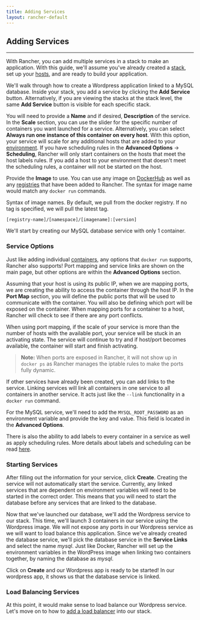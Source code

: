 ```yaml
---
title: Adding Services
layout: rancher-default
---
```


## Adding Services
---

With Rancher, you can add multiple services in a stack to make an application. With this guide, we'll assume you've already created a [stack]({{site.baseurl}}/rancher/rancher-ui/applications/stacks/), set up your [hosts]({{site.baseurl}}/rancher/rancher-ui/infrastructure/hosts/), and are ready to build your application. 

We'll walk through how to create a Wordpress application linked to a MySQL database. Inside your stack, you add a service by clicking the **Add Service** button. Alternatively, if you are viewing the stacks at the stack level, the same **Add Service** button is visible for each specific stack. 

You will need to provide a **Name** and if desired, **Description** of the service. In the **Scale** section, you can use the slider for the specific number of containers you want launched for a service. Alternatively, you can select **Always run one instance of this container on every host**. With this option, your service will scale for any additional hosts that are added to your [environment]({{site.baseurl}}/rancher/configuration/environments/). If you have scheduling rules in the **Advanced Options** -> **Scheduling**, Rancher will only start containers on the hosts that meet the host labels rules. If you add a host to your environment that doesn't meet the scheduling rules, a container will not be started on the host.

Provide the **Image** to use. You can use any image on [DockerHub](https://hub.docker.com/) as well as any [registries]({{site.baseurl}}/rancher/configuration/registries) that have been added to Rancher. The syntax for image name would match any `docker run` commands. 

Syntax of image names. By default, we pull from the docker registry. If no tag is specified, we will pull the latest tag. 

`[registry-name]/[namespace]/[imagename]:[version]`

We'll start by creating our MySQL database service with only 1 container.

### Service Options

Just like adding individual [containers]({{site.baseurl}}/rancher/rancher-ui/infrastructure/containers/), any options that `docker run` supports, Rancher also supports! Port mapping and service links are shown on the main page, but other options are within the **Advanced Options** section. 


Assuming that your host is using its public IP, when we are mapping ports, we are creating the ability to access the container through the host IP. In the **Port Map** section, you will define the public ports that will be used to communicate with the container. You will also be defining which port will be exposed on the container. When mapping ports for a container to a host, Rancher will check to see if there are any port conflicts. 

When using port mapping, if the scale of your service is more than the number of hosts with the available port, your service will be stuck in an activating state. The service will continue to try and if host/port becomes available, the container will start and finish activating.

> **Note:** When ports are exposed in Rancher, it will not show up in `docker ps` as Rancher manages the iptable rules to make the ports fully dynamic. 

If other services have already been created, you can add links to the service. Linking services will link all containers in one service to all containers in another service. It acts just like the `--link` functionality in a `docker run` command. 

For the MySQL service, we'll need to add the `MYSQL_ROOT_PASSWORD` as an environment variable and provide the key and value. This field is located in the **Advanced Options**.

There is also the ability to add labels to every container in a service as well as apply scheduling rules. More details about labels and scheduling can be read [here]({{{{site.baseurl}}/rancher/rancher-ui/scheduling/).

### Starting Services

After filling out the information for your service, click **Create**. Creating the service will not automatically start the service. Currently, any linked services that are dependent on environment variables will need to be started in the correct order. This means that you will need to start the database before any services that are linked to the database. <!--This allows you to create multiple services and when your application is ready, you can start all services at once!-->

Now that we've launched our database, we'll add the Wordpress service to our stack. This time, we'll launch 3 containers in our service using the Wordpress image. We will not expose any ports in our Wordpress service as we will want to load balance this application. Since we've already created the database service, we'll pick the database service in the **Service Links** and select the name _mysql_. Just like Docker, Rancher will set up the environment variables in the WordPress image when linking two containers together, by naming the database as _mysql_.

Click on **Create** and our Wordpress app is ready to be started! In our wordpress app, it shows us that the database service is linked. 

<!-- ### Starting Services

There are several ways to start services. You can immediately start it after creating the service by clicking on the **Start** link within the service or even using the **Start** option in the service's dropdown menu. You can also wait until after you have created all your services and start them all at once using the **Start Services** in the dropdown menu of the Stack. -->

### Load Balancing Services

At this point, it would make sense to load balance our Wordpress service. Let's move on to how to [add a load balancer]({{site.baseurl}}/rancher/rancher-ui/applications/stacks/adding-balancers/) into our stack.
